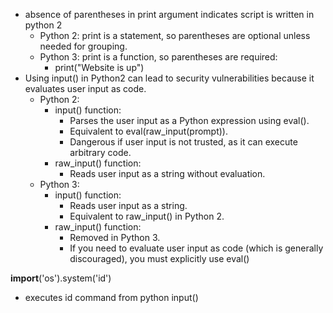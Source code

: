 - absence of parentheses in print argument indicates script is written in python 2  
	- Python 2: print is a statement, so parentheses are optional unless needed for grouping.  
	- Python 3: print is a function, so parentheses are required:  
		- print("Website is up")  
- Using input() in Python2 can lead to security vulnerabilities because it evaluates user input as code.  
	- Python 2:  
		- input() function:  
			 - Parses the user input as a Python expression using eval().  
			- Equivalent to eval(raw_input(prompt)).  
			- Dangerous if user input is not trusted, as it can execute arbitrary code.  
		- raw_input() function:  
			- Reads user input as a string without evaluation.  
	- Python 3:  
		- input() function:  
			- Reads user input as a string.  
			- Equivalent to raw_input() in Python 2.  
		- raw_input() function:  
			- Removed in Python 3.  
			- If you need to evaluate user input as code (which is generally discouraged), you must explicitly use eval()  
  
__import__('os').system('id')  
- executes id command from python input()  